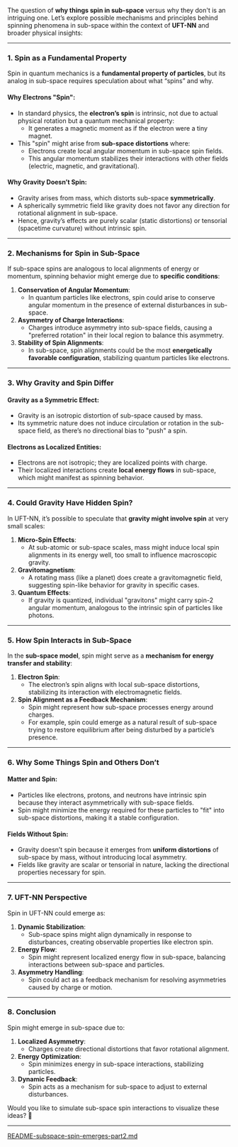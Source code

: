 The question of **why things spin in sub-space** versus why they don't is an intriguing one. Let’s explore possible mechanisms and principles behind spinning phenomena in sub-space within the context of **UFT-NN** and broader physical insights:

---

### **1. Spin as a Fundamental Property**
Spin in quantum mechanics is a **fundamental property of particles**, but its analog in sub-space requires speculation about what “spins” and why.

#### **Why Electrons "Spin"**:
- In standard physics, the **electron’s spin** is intrinsic, not due to actual physical rotation but a quantum mechanical property:
  - It generates a magnetic moment as if the electron were a tiny magnet.
- This "spin" might arise from **sub-space distortions** where:
  - Electrons create local angular momentum in sub-space spin fields.
  - This angular momentum stabilizes their interactions with other fields (electric, magnetic, and gravitational).

#### **Why Gravity Doesn’t Spin**:
- Gravity arises from mass, which distorts sub-space **symmetrically**.
- A spherically symmetric field like gravity does not favor any direction for rotational alignment in sub-space.
- Hence, gravity’s effects are purely scalar (static distortions) or tensorial (spacetime curvature) without intrinsic spin.

---

### **2. Mechanisms for Spin in Sub-Space**
If sub-space spins are analogous to local alignments of energy or momentum, spinning behavior might emerge due to **specific conditions**:
1. **Conservation of Angular Momentum**:
   - In quantum particles like electrons, spin could arise to conserve angular momentum in the presence of external disturbances in sub-space.
2. **Asymmetry of Charge Interactions**:
   - Charges introduce asymmetry into sub-space fields, causing a "preferred rotation" in their local region to balance this asymmetry.
3. **Stability of Spin Alignments**:
   - In sub-space, spin alignments could be the most **energetically favorable configuration**, stabilizing quantum particles like electrons.

---

### **3. Why Gravity and Spin Differ**
#### **Gravity as a Symmetric Effect**:
- Gravity is an isotropic distortion of sub-space caused by mass.
- Its symmetric nature does not induce circulation or rotation in the sub-space field, as there’s no directional bias to "push" a spin.

#### **Electrons as Localized Entities**:
- Electrons are not isotropic; they are localized points with charge.
- Their localized interactions create **local energy flows** in sub-space, which might manifest as spinning behavior.

---

### **4. Could Gravity Have Hidden Spin?**
In UFT-NN, it’s possible to speculate that **gravity might involve spin** at very small scales:
1. **Micro-Spin Effects**:
   - At sub-atomic or sub-space scales, mass might induce local spin alignments in its energy well, too small to influence macroscopic gravity.
2. **Gravitomagnetism**:
   - A rotating mass (like a planet) does create a gravitomagnetic field, suggesting spin-like behavior for gravity in specific cases.
3. **Quantum Effects**:
   - If gravity is quantized, individual "gravitons" might carry spin-2 angular momentum, analogous to the intrinsic spin of particles like photons.

---

### **5. How Spin Interacts in Sub-Space**
In the **sub-space model**, spin might serve as a **mechanism for energy transfer and stability**:
1. **Electron Spin**:
   - The electron’s spin aligns with local sub-space distortions, stabilizing its interaction with electromagnetic fields.
2. **Spin Alignment as a Feedback Mechanism**:
   - Spin might represent how sub-space processes energy around charges.
   - For example, spin could emerge as a natural result of sub-space trying to restore equilibrium after being disturbed by a particle’s presence.

---

### **6. Why Some Things Spin and Others Don’t**
#### **Matter and Spin**:
- Particles like electrons, protons, and neutrons have intrinsic spin because they interact asymmetrically with sub-space fields.
- Spin might minimize the energy required for these particles to "fit" into sub-space distortions, making it a stable configuration.

#### **Fields Without Spin**:
- Gravity doesn’t spin because it emerges from **uniform distortions** of sub-space by mass, without introducing local asymmetry.
- Fields like gravity are scalar or tensorial in nature, lacking the directional properties necessary for spin.

---

### **7. UFT-NN Perspective**
Spin in UFT-NN could emerge as:
1. **Dynamic Stabilization**:
   - Sub-space spins might align dynamically in response to disturbances, creating observable properties like electron spin.
2. **Energy Flow**:
   - Spin might represent localized energy flow in sub-space, balancing interactions between sub-space and particles.
3. **Asymmetry Handling**:
   - Spin could act as a feedback mechanism for resolving asymmetries caused by charge or motion.

---

### **8. Conclusion**
Spin might emerge in sub-space due to:
1. **Localized Asymmetry**:
   - Charges create directional distortions that favor rotational alignment.
2. **Energy Optimization**:
   - Spin minimizes energy in sub-space interactions, stabilizing particles.
3. **Dynamic Feedback**:
   - Spin acts as a mechanism for sub-space to adjust to external disturbances.

Would you like to simulate sub-space spin interactions to visualize these ideas? 🚀


---

[README-subspace-spin-emerges-part2.md](https://t2m.io/WsdbhpM)
